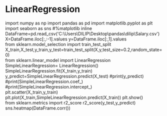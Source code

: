 # LinearRegression
import numpy as np import
pandas as pd 
import matplotlib.pyplot as plt
import seaborn as sns 
#%matplotlib inline 
DataFrame=pd.read_csv('C:\Users\DILIP\Desktop\pandas\dilip\Salary.csv')  
X=DataFrame.iloc[:,:-1].values 
y=DataFrame.iloc[:,1].values  
from sklearn.model_selection import train_test_split 
X_train,X_test,y_train,y_test=train_test_split(X,y,test_size=0.2,random_state=0)  
from sklearn.linear_model import LinearRegression 
SimpleLinearRegression= LinearRegression() 
SimpleLinearRegression.fit(X_train,y_train) 
y_predict=SimpleLinearRegression.predict(X_test) 
#print(y_predict)
#print(SimpleLinearRegression.coef_) 
#print(SimpleLinearRegression.intercept_)  
plt.scatter(X_train,y_train)
plt.plot(X_train,SimpleLinearRegression.predict(X_train)) 
plt.show()  
from sklearn.metrics import r2_score r2_score(y_test,y_predict) 
sns.heatmap(DataFrame.corr())

